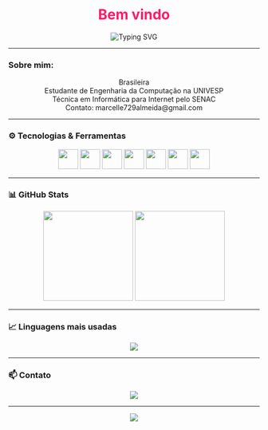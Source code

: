 <h1 align="center" style="color:#ff1b68;">Bem vindo</h1>

<p align="center">
<img src="https://readme-typing-svg.herokuapp.com?color=F7B267&size=22&center=true&vCenter=true&multiline=true&lines=Seja+bem-vindo+ao+meu+GitHub!;Desenvolvedora+apaixonada+por+tecnologia+e+aprendizado!+💻" alt="Typing SVG">
</p>

---

### Sobre mim:

<p align="center">
 Brasileira <br/>
 Estudante de Engenharia da Computação na UNIVESP <br/>
 Técnica em Informática para Internet pelo SENAC <br/>
 Contato: marcelle729almeida@gmail.com
</p>

---

### ⚙️ Tecnologias & Ferramentas

<p align="center">
<img src="https://cdn.jsdelivr.net/gh/devicons/devicon/icons/javascript/javascript-original.svg" width="40" height="40"/>
<img src="https://cdn.jsdelivr.net/gh/devicons/devicon/icons/php/php-original.svg" width="40" height="40"/>
<img src="https://cdn.jsdelivr.net/gh/devicons/devicon/icons/react/react-original.svg" width="40" height="40"/>
<img src="https://cdn.jsdelivr.net/gh/devicons/devicon/icons/nodejs/nodejs-original.svg" width="40" height="40"/>
<img src="https://cdn.jsdelivr.net/gh/devicons/devicon/icons/wordpress/wordpress-plain.svg" width="40" height="40"/>
<img src="https://cdn.jsdelivr.net/gh/devicons/devicon/icons/android/android-original.svg" width="40" height="40"/>
<img src="https://cdn.jsdelivr.net/gh/devicons/devicon/icons/git/git-original.svg" width="40" height="40"/>
</p>

---

### 📊 GitHub Stats

<div align="center">
  <img height="180em" src="https://github-readme-stats.vercel.app/api?username=marcellealmeidadeoliveira&show_icons=true&theme=tokyonight&include_all_commits=true&count_private=true"/>
  <img height="180em" src="https://github-readme-stats.vercel.app/api/top-langs/?username=marcellealmeidadeoliveira&layout=compact&langs_count=7&theme=tokyonight"/>
</div>


---

### 📈 Linguagens mais usadas

<div align="center">
  <img src="https://github-readme-stats.vercel.app/api/top-langs/?username=marcellealmeidadeoliveira&theme=onedark&layout=donut&langs_count=8" />
</div>

---

### 📫 Contato

<p align="center">
<a href="mailto:marcelle729almeida@gmail.com">
<img src="https://img.shields.io/badge/Gmail-%23D14836.svg?&style=for-the-badge&logo=gmail&logoColor=white"/>
</a>
</p>

---

<p align="center">
<img src="https://capsule-render.vercel.app/api?type=waving&color=ff0050&height=120&section=footer"/>
</p>
